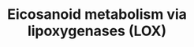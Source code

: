 ---
annotations:
- id: PW:0000462
  parent: classic metabolic pathway
  type: Pathway Ontology
  value: lipoxygenase mediated pathway of arachidonic acid metabolism
- id: PW:0000485
  parent: classic metabolic pathway
  type: Pathway Ontology
  value: eicosanoid metabolic pathway
authors:
- Eoinfahy
- Ryanmiller
- DeSl
- Egonw
- Eweitz
communities:
- Lipids
description: This pathway is inspired by the Lipidmaps>Eicosanoids Pathway expended
  pathway display [https://lipidmaps.org/pathway/pathways_maps]. Eicosanoids are a
  large group of compounds metabolised from arachidonic acid (AA), either via cyclooxygenases
  (COX)[https://www.wikipathways.org/index.php/Pathway:WP4347], lipooxygenases(LOX)[https://www.wikipathways.org/index.php/Pathway:WP4348],
  or cytochrome P450 monooxygenases (CYP)[https://www.wikipathways.org/index.php/Pathway:WP4349].
  This pathway visualises the second route, via LOX. Green and orange boxes represent
  receptors, where the orange colour depicts peroxisome-proliferator activating receptors
  (PPARs) potentially activated by the eicosanoids.
last-edited: 2023-03-24
organisms:
- Mus musculus
redirect_from:
- /index.php/Pathway:WP4348
- /instance/WP4348
- /instance/WP4348_r125977
revision: r125977
schema-jsonld:
- '@context': https://schema.org/
  '@id': https://wikipathways.github.io/pathways/WP4348.html
  '@type': Dataset
  creator:
    '@type': Organization
    name: WikiPathways
  description: This pathway is inspired by the Lipidmaps>Eicosanoids Pathway expended
    pathway display [https://lipidmaps.org/pathway/pathways_maps]. Eicosanoids are
    a large group of compounds metabolised from arachidonic acid (AA), either via
    cyclooxygenases (COX)[https://www.wikipathways.org/index.php/Pathway:WP4347],
    lipooxygenases(LOX)[https://www.wikipathways.org/index.php/Pathway:WP4348], or
    cytochrome P450 monooxygenases (CYP)[https://www.wikipathways.org/index.php/Pathway:WP4349].
    This pathway visualises the second route, via LOX. Green and orange boxes represent
    receptors, where the orange colour depicts peroxisome-proliferator activating
    receptors (PPARs) potentially activated by the eicosanoids.
  keywords:
  - 11-trans-LTC4
  - 11-trans-LTD4
  - 11-trans-LTE4
  - 12(R)-HpETE
  - 12(R)-LOX
  - 12-HETE
  - 12-HpETE
  - 12-LOX
  - 12-epi-LTB4
  - 12-oxo-LTB4
  - 12-oxoETE
  - 12/15-LOX
  - 13,14-dihydro-15-oxo-LXA4
  - 15-HETE
  - 15-HpETE
  - 15-LOX
  - 15-oxo-LXA4
  - 15-oxoETE
  - 18-carboxy-dinor-LTB4
  - 20-carboxy-LTB4
  - 20-hydroxy-LTB4
  - 5,12-diHETE
  - 5-HETE
  - 5-HpETE
  - 5-LOX
  - 5-oxoETE
  - 6-trans-12-epi-delta-LTB4
  - 6-trans-delta-LTB4
  - 8-HETE
  - 8-HpETE
  - 8/15-LOX
  - ALX
  - Acaa1a
  - Acox1
  - Acox2
  - Acox3
  - Alox12
  - Alox15
  - Alox5
  - Arachidonic acid
  - BLT1
  - BLT2
  - CYSLT1
  - CYSLT2
  - Cyp4a10
  - Cyp4a12a
  - Cyp4a12b
  - Cyp4f14
  - Cyp4f18
  - Dpep1
  - Dpep2
  - EXC4
  - EXD4
  - EXE4
  - Ehhadh
  - GGT
  - Ggt1
  - Ggt5
  - HXA3
  - HXB3
  - Hpgd
  - LTA4
  - LTB4
  - LTC4
  - LTD4
  - LTE4
  - LXA4
  - LXB4
  - Lta4h
  - Ltc4s
  - MBD
  - PPAR alpha
  - PPAR beta
  - Ptgr1
  - Ptgr2
  - TRPA1
  - TRPV1
  - TXA3
  - TXB3
  license: CC0
  name: Eicosanoid metabolism via lipoxygenases (LOX)
seo: CreativeWork
title: Eicosanoid metabolism via lipoxygenases (LOX)
wpid: WP4348
---